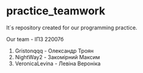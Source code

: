 # practice_teamwork
It`s repository created for our programming practice.

Our team - ІПЗ 22007б
1. Gristonqqq - Олександр Троян
2. NightWay2 - Закомірний Максим
3. VeronicaLevina - Левіна Вероніка
